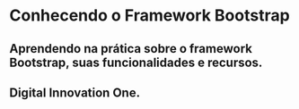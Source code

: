 # Conhecendo o Framework Bootstrap
## Aprendendo na prática sobre o framework Bootstrap, suas funcionalidades e recursos.
## Digital Innovation One.

